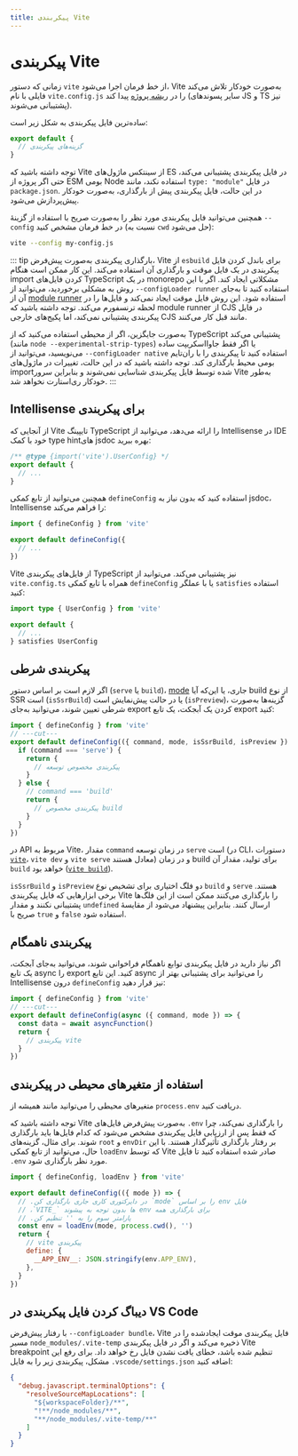 ```yaml
---
title: پیکربندی Vite
---
```


# پیکربندی Vite

زمانی که دستور `vite` از خط فرمان اجرا می‌شود، Vite به‌صورت خودکار تلاش می‌کند فایلی با نام `vite.config.js` را در [ریشه پروژه](/guide/#index-html-and-project-root) پیدا کند (سایر پسوندهای JS و TS نیز پشتیبانی می‌شوند).

ساده‌ترین فایل پیکربندی به شکل زیر است:

```js [vite.config.js]
export default {
  // گزینه‌های پیکربندی
}
```

توجه داشته باشید که Vite از سینتکس ماژول‌های ES در فایل پیکربندی پشتیبانی می‌کند، حتی اگر پروژه از ESM بومی Node استفاده نکند، مانند `type: "module"` در فایل `package.json`. در این حالت، فایل پیکربندی پیش از بارگذاری، به‌صورت خودکار پیش‌پردازش می‌شود.

همچنین می‌توانید فایل پیکربندی مورد نظر را به‌صورت صریح با استفاده از گزینهٔ `--config` در خط فرمان مشخص کنید (نسبت به `cwd` حل می‌شود):

```bash
vite --config my-config.js
```

::: tip بارگذاری پیکربندی
به‌صورت پیش‌فرض، Vite از `esbuild` برای باندل کردن فایل پیکربندی در یک فایل موقت و بارگذاری آن استفاده می‌کند. این کار ممکن است هنگام import کردن فایل‌های TypeScript در یک monorepo مشکلاتی ایجاد کند. اگر با این روش به مشکلی برخوردید، می‌توانید از `--configLoader runner` استفاده کنید تا به‌جای آن از [module runner](/guide/api-environment-runtimes.html#modulerunner) استفاده شود. این روش فایل موقت ایجاد نمی‌کند و فایل‌ها را در لحظه ترنسفورم می‌کند. توجه داشته باشید که module runner از CJS در فایل پیکربندی پشتیبانی نمی‌کند، اما پکیج‌های خارجی CJS مانند قبل کار می‌کنند.

به‌صورت جایگزین، اگر از محیطی استفاده می‌کنید که از TypeScript پشتیبانی می‌کند (مانند `node --experimental-strip-types`) یا اگر فقط جاوااسکریپت ساده می‌نویسید، می‌توانید از `--configLoader native` استفاده کنید تا پیکربندی را با ران‌تایم بومی محیط بارگذاری کند. توجه داشته باشید که در این حالت، تغییرات در ماژول‌های import‌شده توسط فایل پیکربندی شناسایی نمی‌شوند و بنابراین سرور Vite به‌طور خودکار ری‌استارت نخواهد شد.
:::

## Intellisense برای پیکربندی

از آنجایی که Vite تایپینگ TypeScript را ارائه می‌دهد، می‌توانید از Intellisense در IDE خود با کمک type hintهای jsdoc بهره ببرید:

```js
/** @type {import('vite').UserConfig} */
export default {
  // ...
}
```

همچنین می‌توانید از تابع کمکی `defineConfig` استفاده کنید که بدون نیاز به jsdoc، Intellisense را فراهم می‌کند:

```js
import { defineConfig } from 'vite'

export default defineConfig({
  // ...
})
```

Vite از فایل‌های پیکربندی TypeScript نیز پشتیبانی می‌کند. می‌توانید از `vite.config.ts` همراه با تابع کمکی `defineConfig` یا با عملگر `satisfies` استفاده کنید:

```ts
import type { UserConfig } from 'vite'

export default {
  // ...
} satisfies UserConfig
```

## پیکربندی شرطی

اگر لازم است بر اساس دستور (`serve` یا `build`)، [mode](/guide/env-and-mode#modes) جاری، یا این‌که آیا build از نوع SSR است (`isSsrBuild`) یا در حالت پیش‌نمایش است (`isPreview`)، گزینه‌ها به‌صورت شرطی تعیین شوند، می‌توانید به‌جای export کردن یک آبجکت، یک تابع export کنید:

```js twoslash
import { defineConfig } from 'vite'
// ---cut---
export default defineConfig(({ command, mode, isSsrBuild, isPreview }) => {
  if (command === 'serve') {
    return {
      // پیکربندی مخصوص توسعه
    }
  } else {
    // command === 'build'
    return {
      // پیکربندی مخصوص build
    }
  }
})
```

در API مربوط به Vite، مقدار `command` در زمان توسعه `serve` است (در CLI، دستورات [`vite`](/guide/cli#vite)، `vite dev` و `vite serve` معادل هستند) و در زمان build برای تولید، مقدار آن `build` خواهد بود ([`vite build`](/guide/cli#vite-build)).

`isSsrBuild` و `isPreview` دو فلگ اختیاری برای تشخیص نوع `build` و `serve` هستند. برخی ابزارهایی که فایل پیکربندی Vite را بارگذاری می‌کنند ممکن است از این فلگ‌ها پشتیبانی نکنند و مقدار `undefined` ارسال کنند. بنابراین پیشنهاد می‌شود از مقایسهٔ صریح با `true` و `false` استفاده شود.

## پیکربندی ناهمگام

اگر نیاز دارید در فایل پیکربندی توابع ناهمگام فراخوانی شوند، می‌توانید به‌جای آبجکت، یک تابع async را export کنید. این تابع async را می‌توانید برای پشتیبانی بهتر از Intellisense درون `defineConfig` نیز قرار دهید:

```js twoslash
import { defineConfig } from 'vite'
// ---cut---
export default defineConfig(async ({ command, mode }) => {
  const data = await asyncFunction()
  return {
    // پیکربندی vite
  }
})
```

## استفاده از متغیرهای محیطی در پیکربندی

متغیرهای محیطی را می‌توانید مانند همیشه از `process.env` دریافت کنید.

توجه داشته باشید که Vite به‌صورت پیش‌فرض فایل‌های `.env` را بارگذاری نمی‌کند، چرا که فقط پس از ارزیابی فایل پیکربندی مشخص می‌شود که کدام فایل‌ها باید بارگذاری شوند. برای مثال، گزینه‌های `root` و `envDir` بر رفتار بارگذاری تأثیرگذار هستند. با این حال، می‌توانید از تابع کمکی `loadEnv` که توسط Vite صادر شده استفاده کنید تا فایل `.env` مورد نظر بارگذاری شود.

```js twoslash
import { defineConfig, loadEnv } from 'vite'

export default defineConfig(({ mode }) => {
  // .در دایرکتوری کاری جاری بارگذاری کن `mode` را بر اساس env فایل
  // ،`VITE_` ها بدون توجه به پیشوند env برای بارگذاری همه
  // .پارامتر سوم را به '' تنظیم کن
  const env = loadEnv(mode, process.cwd(), '')
  return {
    // vite پیکربندی
    define: {
      __APP_ENV__: JSON.stringify(env.APP_ENV),
    },
  }
})
```

## دیباگ کردن فایل پیکربندی در VS Code

با رفتار پیش‌فرض `--configLoader bundle`، Vite فایل پیکربندی موقت ایجادشده را در مسیر `node_modules/.vite-temp` ذخیره می‌کند و اگر در فایل پیکربندی Vite breakpoint تنظیم شده باشد، خطای یافت نشدن فایل رخ خواهد داد. برای رفع این مشکل، پیکربندی زیر را به فایل `.vscode/settings.json` اضافه کنید:

```json
{
  "debug.javascript.terminalOptions": {
    "resolveSourceMapLocations": [
      "${workspaceFolder}/**",
      "!**/node_modules/**",
      "**/node_modules/.vite-temp/**"
    ]
  }
}
```
